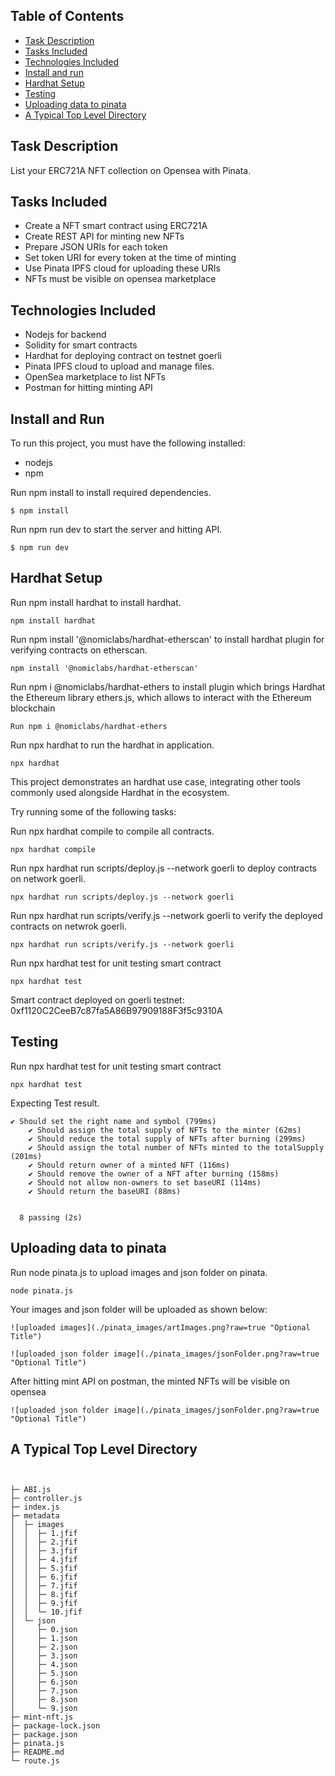## Table of Contents

- [Task Description](#task-description)
- [Tasks Included](#tasks-included)
- [Technologies Included](#technologies-included)
- [Install and run](#install-and-run)
- [Hardhat Setup](#hardhat-setup)
- [Testing](#testing)
- [Uploading data to pinata](#uploading-data-to-pinata)
- [A Typical Top Level Directory](#a-typical-top-level-directory)

## Task Description

List your ERC721A NFT collection on Opensea with Pinata.

## Tasks Included

- Create a NFT smart contract using ERC721A
- Create REST API for minting new NFTs
- Prepare JSON URIs for each token
- Set token URI for every token at the time of minting
- Use Pinata IPFS cloud for uploading these URIs
- NFTs must be visible on opensea marketplace

## Technologies Included

- Nodejs for backend
- Solidity for smart contracts
- Hardhat for deploying contract on testnet goerli
- Pinata IPFS cloud to upload and manage files.
- OpenSea marketplace to list NFTs
- Postman for hitting minting API

## Install and Run

To run this project, you must have the following installed:

- nodejs
- npm

Run npm install to install required dependencies.

```
$ npm install
```

Run npm run dev to start the server and hitting API.

```
$ npm run dev
```

## Hardhat Setup

Run npm install hardhat to install hardhat.

```
npm install hardhat
```

Run npm install '@nomiclabs/hardhat-etherscan' to install hardhat plugin for verifying contracts on etherscan.

```
npm install '@nomiclabs/hardhat-etherscan'
```

Run npm i @nomiclabs/hardhat-ethers to install plugin which brings Hardhat the Ethereum library ethers.js, which allows to interact with the Ethereum blockchain

```
Run npm i @nomiclabs/hardhat-ethers
```

Run npx hardhat to run the hardhat in application.

```
npx hardhat
```

This project demonstrates an hardhat use case, integrating other tools commonly used alongside Hardhat in the ecosystem.

Try running some of the following tasks:

Run npx hardhat compile to compile all contracts.

```
npx hardhat compile
```

Run npx hardhat run scripts/deploy.js --network goerli to deploy contracts on network goerli.

```
npx hardhat run scripts/deploy.js --network goerli
```

Run npx hardhat run scripts/verify.js --network goerli to verify the deployed contracts on netwrok goerli.

```
npx hardhat run scripts/verify.js --network goerli
```

Run npx hardhat test for unit testing smart contract

```
npx hardhat test
```

Smart contract deployed on goerli testnet: 0xf1120C2CeeB7c87fa5A86B97909188F3f5c9310A

## Testing

Run npx hardhat test for unit testing smart contract

```
npx hardhat test
```

Expecting Test result.

```
✔ Should set the right name and symbol (799ms)
    ✔ Should assign the total supply of NFTs to the minter (62ms)
    ✔ Should reduce the total supply of NFTs after burning (299ms)
    ✔ Should assign the total number of NFTs minted to the totalSupply (201ms)
    ✔ Should return owner of a minted NFT (116ms)
    ✔ Should remove the owner of a NFT after burning (158ms)
    ✔ Should not allow non-owners to set baseURI (114ms)
    ✔ Should return the baseURI (88ms)


  8 passing (2s)
```

## Uploading data to pinata

Run node pinata.js to upload images and json folder on pinata.

```
node pinata.js
```

Your images and json folder will be uploaded as shown below:

```
![uploaded images](./pinata_images/artImages.png?raw=true "Optional Title")
```

```
![uploaded json folder image](./pinata_images/jsonFolder.png?raw=true "Optional Title")
```

After hitting mint API on postman, the minted NFTs will be visible on opensea

```
![uploaded json folder image](./pinata_images/jsonFolder.png?raw=true "Optional Title")
```

## A Typical Top Level Directory

```


├─ ABI.js
├─ controller.js
├─ index.js
├─ metadata
│  ├─ images
│  │  ├─ 1.jfif
│  │  ├─ 2.jfif
│  │  ├─ 3.jfif
│  │  ├─ 4.jfif
│  │  ├─ 5.jfif
│  │  ├─ 6.jfif
│  │  ├─ 7.jfif
│  │  ├─ 8.jfif
│  │  ├─ 9.jfif
│  │  └─ 10.jfif
│  └─ json
│     ├─ 0.json
│     ├─ 1.json
│     ├─ 2.json
│     ├─ 3.json
│     ├─ 4.json
│     ├─ 5.json
│     ├─ 6.json
│     ├─ 7.json
│     ├─ 8.json
│     └─ 9.json
├─ mint-nft.js
├─ package-lock.json
├─ package.json
├─ pinata.js
├─ README.md
└─ route.js

```
